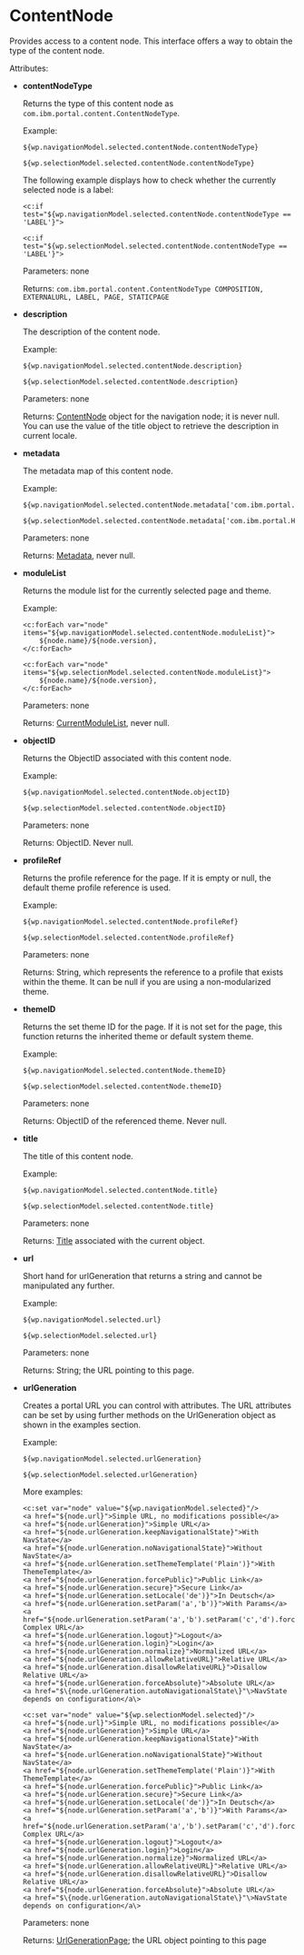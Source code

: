 # ContentNode

Provides access to a content node. This interface offers a way to obtain the type of the content node.

Attributes:

-   **contentNodeType**

    Returns the type of this content node as `com.ibm.portal.content.ContentNodeType`.

    Example:

    ```
    ${wp.navigationModel.selected.contentNode.contentNodeType}
    ```

    ```
    ${wp.selectionModel.selected.contentNode.contentNodeType}
    ```

    The following example displays how to check whether the currently selected node is a label:

    ```
    <c:if test="${wp.navigationModel.selected.contentNode.contentNodeType == 'LABEL'}">
    ```

    ```
    <c:if test="${wp.selectionModel.selected.contentNode.contentNodeType == 'LABEL'}">
    ```

    Parameters: none

    Returns: `com.ibm.portal.content.ContentNodeType COMPOSITION, EXTERNALURL, LABEL, PAGE, STATICPAGE`

-   **description**

    The description of the content node.

    Example:

    ```
    ${wp.navigationModel.selected.contentNode.description}
    ```

    ```
    ${wp.selectionModel.selected.contentNode.description}
    ```

    Parameters: none

    Returns: [ContentNode](themeopt_el_bean_content_node.md) object for the navigation node; it is never null. You can use the value of the title object to retrieve the description in current locale.

-   **metadata**

    The metadata map of this content node.

    Example:

    ```
    ${wp.navigationModel.selected.contentNode.metadata['com.ibm.portal.Hidden']}
    ```

    ```
    ${wp.selectionModel.selected.contentNode.metadata['com.ibm.portal.Hidden']}
    ```

    Parameters: none

    Returns: [Metadata](../common_beans/themeopt_el_bean_meta.md), never null.

-   **moduleList**

    Returns the module list for the currently selected page and theme.

    Example:

    ```
    <c:forEach var="node" items="${wp.navigationModel.selected.contentNode.moduleList}">   
    	${node.name}/${node.version},
    </c:forEach>
    ```

    ```
    <c:forEach var="node" items="${wp.selectionModel.selected.contentNode.moduleList}">   
    	${node.name}/${node.version},
    </c:forEach>
    ```

    Parameters: none

    Returns: [CurrentModuleList](../module_list/current_module_list/themeopt_el_bean_mod_current_list.md), never null.

-   **objectID**

    Returns the ObjectID associated with this content node.

    Example:

    ```
    ${wp.navigationModel.selected.contentNode.objectID}
    ```

    ```
    ${wp.selectionModel.selected.contentNode.objectID}
    ```

    Parameters: none

    Returns: ObjectID. Never null.

-   **profileRef**

    Returns the profile reference for the page. If it is empty or null, the default theme profile reference is used.

    Example:

    ```
    ${wp.navigationModel.selected.contentNode.profileRef}
    ```

    ```
    ${wp.selectionModel.selected.contentNode.profileRef}
    ```

    Parameters: none

    Returns: String, which represents the reference to a profile that exists within the theme. It can be null if you are using a non-modularized theme.

-   **themeID**

    Returns the set theme ID for the page. If it is not set for the page, this function returns the inherited theme or default system theme.

    Example:

    ```
    ${wp.navigationModel.selected.contentNode.themeID}
    ```

    ```
    ${wp.selectionModel.selected.contentNode.themeID}
    ```

    Parameters: none

    Returns: ObjectID of the referenced theme. Never null.

-   **title**

    The title of this content node.

    Example:

    ```
    ${wp.navigationModel.selected.contentNode.title}
    ```

    ```
    ${wp.selectionModel.selected.contentNode.title}
    ```

    Parameters: none

    Returns: [Title](../common_beans/themeopt_el_bean_title.md) associated with the current object.

-   **url**

    Short hand for urlGeneration that returns a string and cannot be manipulated any further.

    Example:

    ```
    ${wp.navigationModel.selected.url}
    ```

    ```
    ${wp.selectionModel.selected.url}
    ```

    Parameters: none

    Returns: String; the URL pointing to this page.

-   **urlGeneration**

    Creates a portal URL you can control with attributes. The URL attributes can be set by using further methods on the UrlGeneration object as shown in the examples section.

    Example:

    ```
    ${wp.navigationModel.selected.urlGeneration}
    ```

    ```
    ${wp.selectionModel.selected.urlGeneration}
    ```

    More examples:

    ```
    <c:set var="node" value="${wp.navigationModel.selected}"/>
    <a href="${node.url}">Simple URL, no modifications possible</a>
    <a href="${node.urlGeneration}">Simple URL</a>
    <a href="${node.urlGeneration.keepNavigationalState}">With NavState</a>
    <a href="${node.urlGeneration.noNavigationalState}">Without NavState</a>
    <a href="${node.urlGeneration.setThemeTemplate('Plain')}">With ThemeTemplate</a>
    <a href="${node.urlGeneration.forcePublic}">Public Link</a>
    <a href="${node.urlGeneration.secure}">Secure Link</a>
    <a href="${node.urlGeneration.setLocale('de')}">In Deutsch</a>
    <a href="${node.urlGeneration.setParam('a','b')}">With Params</a>
    <a href="${node.urlGeneration.setParam('a','b').setParam('c','d').forcePublic.setLocale('de').setThemeTemplate('Plain')}">
    Complex URL</a>
    <a href="${node.urlGeneration.logout}">Logout</a>
    <a href="${node.urlGeneration.login}">Login</a>
    <a href="${node.urlGeneration.normalize}">Normalized URL</a>
    <a href="${node.urlGeneration.allowRelativeURL}">Relative URL</a>
    <a href="${node.urlGeneration.disallowRelativeURL}">Disallow Relative URL</a>
    <a href="${node.urlGeneration.forceAbsolute}">Absolute URL</a>
    <a href="$\{node.urlGeneration.autoNavigationalState\}"\>NavState depends on configuration</a\>
    ```

    ```
    <c:set var="node" value="${wp.selectionModel.selected}"/>
    <a href="${node.url}">Simple URL, no modifications possible</a>
    <a href="${node.urlGeneration}">Simple URL</a>
    <a href="${node.urlGeneration.keepNavigationalState}">With NavState</a>
    <a href="${node.urlGeneration.noNavigationalState}">Without NavState</a>
    <a href="${node.urlGeneration.setThemeTemplate('Plain')}">With ThemeTemplate</a>
    <a href="${node.urlGeneration.forcePublic}">Public Link</a>
    <a href="${node.urlGeneration.secure}">Secure Link</a>
    <a href="${node.urlGeneration.setLocale('de')}">In Deutsch</a>
    <a href="${node.urlGeneration.setParam('a','b')}">With Params</a>
    <a href="${node.urlGeneration.setParam('a','b').setParam('c','d').forcePublic.setLocale('de').setThemeTemplate('Plain')}">
    Complex URL</a>
    <a href="${node.urlGeneration.logout}">Logout</a>
    <a href="${node.urlGeneration.login}">Login</a>
    <a href="${node.urlGeneration.normalize}">Normalized URL</a>
    <a href="${node.urlGeneration.allowRelativeURL}">Relative URL</a>
    <a href="${node.urlGeneration.disallowRelativeURL}">Disallow Relative URL</a>
    <a href="${node.urlGeneration.forceAbsolute}">Absolute URL</a>
    <a href="$\{node.urlGeneration.autoNavigationalState\}"\>NavState depends on configuration</a\>
    ```

    Parameters: none

    Returns: [UrlGenerationPage](../common_beans/url_generation/themeopt_el_bean_url_gen_page.md); the URL object pointing to this page



